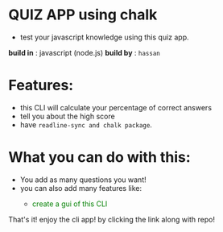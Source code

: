 # QUIZ APP using chalk
* test your javascript knowledge using this quiz app.

**build in** :  javascript (node.js)
**build by** : ```hassan```

# Features:
* this CLI will calculate your percentage of correct answers
* tell you about the high score
* have ```readline-sync and chalk package```.


# What you can do with this:

* You add as many questions you want!
* you can also add many features like:
    * <p style="color:green;">create a gui of this CLI</p>

That's it! 
enjoy the cli app! by clicking the link along with repo!
